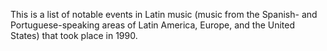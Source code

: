This is a list of notable events in Latin music (music from the Spanish- and Portuguese-speaking areas of Latin America, Europe, and the United States) that took place in 1990.

